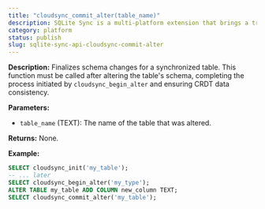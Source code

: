 ```yaml
---
title: "cloudsync_commit_alter(table_name)"
description: SQLite Sync is a multi-platform extension that brings a true local-first experience to your applications with minimal effort.
category: platform
status: publish
slug: sqlite-sync-api-cloudsync-commit-alter
---
```


**Description:** Finalizes schema changes for a synchronized table. This function must be called after altering the table's schema, completing the process initiated by `cloudsync_begin_alter` and ensuring CRDT data consistency.

**Parameters:**

- `table_name` (TEXT): The name of the table that was altered.

**Returns:** None.

**Example:**

```sql
SELECT cloudsync_init('my_table');
-- ... later
SELECT cloudsync_begin_alter('my_type');
ALTER TABLE my_table ADD COLUMN new_column TEXT;
SELECT cloudsync_commit_alter('my_table');
```
